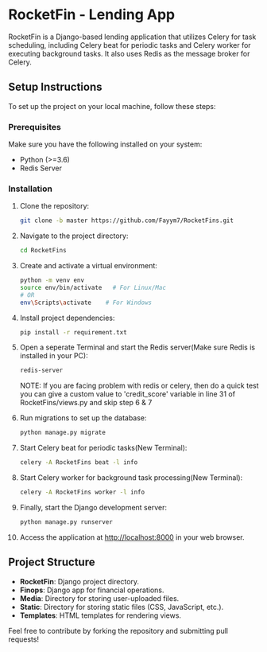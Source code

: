 
# RocketFin - Lending App

RocketFin is a Django-based lending application that utilizes Celery for task scheduling, including Celery beat for periodic tasks and Celery worker for executing background tasks. It also uses Redis as the message broker for Celery.

## Setup Instructions

To set up the project on your local machine, follow these steps:

### Prerequisites

Make sure you have the following installed on your system:

- Python (>=3.6)
- Redis Server

### Installation

1. Clone the repository:
   ```bash
   git clone -b master https://github.com/Fayym7/RocketFins.git
   ```

2. Navigate to the project directory:
   ```bash
   cd RocketFins
   ```

3. Create and activate a virtual environment:
   ```bash
   python -m venv env
   source env/bin/activate   # For Linux/Mac
   # OR
   env\Scripts\activate    # For Windows
   ```

4. Install project dependencies:
   ```bash
   pip install -r requirement.txt
   ```

5. Open a seperate Terminal and start the Redis server(Make sure Redis is installed in your PC):
   ```bash
   redis-server
   ```
   NOTE: If you are facing problem with redis or celery, then do a quick test you can give a custom value to 'credit_score' variable in line 31 of 
         RocketFins/views.py and skip step 6 & 7

6. Run migrations to set up the database:
   ```bash
   python manage.py migrate
   ```

7. Start Celery beat for periodic tasks(New Terminal):
   ```bash
   celery -A RocketFins beat -l info
   ```

8. Start Celery worker for background task processing(New Terminal):
   ```bash
   celery -A RocketFins worker -l info
   ```

9. Finally, start the Django development server:
   ```bash
   python manage.py runserver
   ```

10. Access the application at [http://localhost:8000](http://localhost:8000) in your web browser.

## Project Structure

- **RocketFin**: Django project directory.
- **Finops**: Django app for financial operations.
- **Media**: Directory for storing user-uploaded files.
- **Static**: Directory for storing static files (CSS, JavaScript, etc.).
- **Templates**: HTML templates for rendering views.


Feel free to contribute by forking the repository and submitting pull requests!

